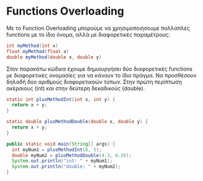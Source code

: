 # Functions Overloading

Με το Function Overloading μπορούμε να χρησιμοποιήσουμε πολλαπλές functions με το ίδιο όνομα, αλλά με διαφορετικές παραμέτρους:

```java
int myMethod(int x)
float myMethod(float x)
double myMethod(double x, double y)
```

Στον παρακάτω κώδικα έχουμε δημιουργήσει δύο διαφορετικές functions με διαφορετικές ονομασίες για να κάνουν το ίδιο πράγμα. Να προσθέσουν δηλαδή δύο αριθμούς διαφορετικοών τύπων. Στην πρώτη περίπτωση ακέραιους (int) και στην δεύτερη δεκαδικούς (double). 

```java
static int plusMethodInt(int x, int y) {
  return x + y;
}

static double plusMethodDouble(double x, double y) {
  return x + y;
}

public static void main(String[] args) {
  int myNum1 = plusMethodInt(8, 5);
  double myNum2 = plusMethodDouble(4.3, 6.26);
  System.out.println("int: " + myNum1);
  System.out.println("double: " + myNum2);
}
```
